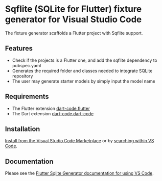# Sqflite (SQLite for Flutter) fixture generator for Visual Studio Code

The fixture generator scaffolds a Flutter project with Sqflite support.

## Features

- Check if the projects is a Flutter one, and add the sqflite dependency to pubspec.yaml
- Generates the required folder and classes needed to integrate SQLite repository
- The user may generate starter models by simply input the model name 

## Requirements

- The Flutter extension [dart-code.flutter](https://github.com/Dart-Code/Flutter) 
- The Dart extension [dart-code.dart-code](https://github.com/Dart-Code/Dart-Code)

## Installation

[Install from the Visual Studio Code Marketplace](https://marketplace.visualstudio.com/items?itemName=vscode-flutter-sqlite-extension) or by [searching within VS Code](https://code.visualstudio.com/docs/editor/extension-gallery#_search-for-an-extension).

## Documentation

Please see the [Flutter Sqlite Generator documentation for using VS Code](https://matei-tm.github.io/vscode-flutter-sqlite-extension/).